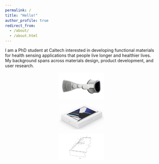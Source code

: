 ```yaml
---
permalink: /
title: "Hello!"
author_profile: true
redirect_from: 
  - /about/
  - /about.html
---
```


I am a PhD student at Caltech interested in developing functional materials for health sensing applications that people live longer and healthier lives. My background spans across materials design, product development, and user research. 

<p align="center" style="display: flex; justify-content: center; gap: 10px; flex-wrap: wrap;">
  <a href="../portfolio/portfolio-1">
    <img src="../images/apple-vision-pro-side.jpeg" alt="Image 1" style="width: 30%; min-width: 150px;"/>
  </a>
  <a href="../portfolio/portfolio-2">
    <img src="../images/MacBook-Pro.jpeg" alt="Image 2" style="width: 30%; min-width: 150px;"/>
  </a>
  <a href="../portfolio/portfolio-3">
    <img src="../images/tamper-seal.png" alt="Image 3" style="width: 30%; min-width: 150px;"/>
  </a>
</p>
